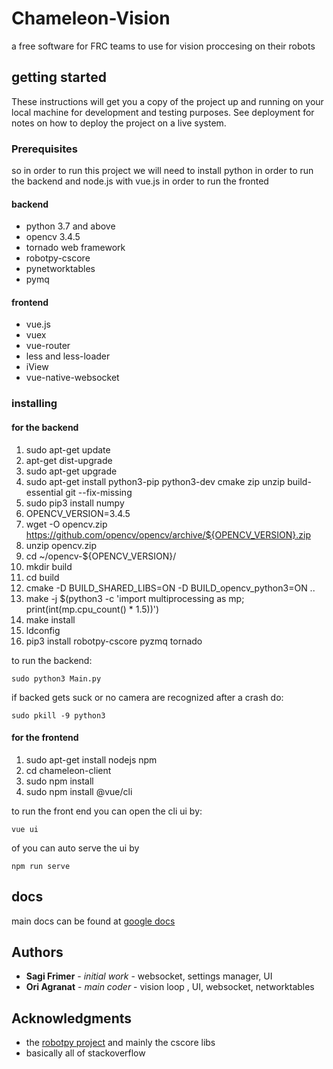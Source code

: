 # Chameleon-Vision
a free software for FRC teams to use for vision proccesing on their robots 
## getting started
These instructions will get you a copy of the project up and running on your local machine for development and testing purposes. See deployment for notes on how to deploy the project on a live system.

### Prerequisites

so in order to run this project we will need to install python in order to run the backend and node.js with vue.js in order to run the fronted
#### backend
- python 3.7 and above
- opencv 3.4.5
- tornado web framework
- robotpy-cscore
- pynetworktables
- pymq

#### frontend
- vue.js
- vuex
- vue-router
- less and less-loader
- iView
- vue-native-websocket
 

### installing 
#### for the backend
1. sudo apt-get update 
2. apt-get dist-upgrade
3. sudo apt-get upgrade 
4. sudo apt-get install python3-pip python3-dev cmake zip unzip build-essential git --fix-missing
5. sudo pip3 install numpy
6. OPENCV_VERSION=3.4.5
7. wget -O opencv.zip https://github.com/opencv/opencv/archive/${OPENCV_VERSION}.zip
8. unzip opencv.zip
9. cd ~/opencv-${OPENCV_VERSION}/
10. mkdir build
11. cd build
12. cmake -D BUILD_SHARED_LIBS=ON -D BUILD_opencv_python3=ON ..
13. make -j $(python3 -c 'import multiprocessing as mp; print(int(mp.cpu_count() * 1.5))')
14. make install
15. ldconfig
16. pip3 install robotpy-cscore pyzmq tornado  

to run the backend:
```
sudo python3 Main.py
```
if backed gets suck or no camera are recognized after a crash do:
```
sudo pkill -9 python3
```

#### for the frontend
1. sudo apt-get install nodejs npm
2. cd chameleon-client 
3. sudo npm install
4. sudo npm install @vue/cli

to run the front end you can open the cli ui by:
```
vue ui
```
of you can auto serve the ui by 
```
npm run serve
```



## docs
main docs can be found at [google docs](https://docs.google.com/document/d/1qDuwHtpIPJfyXGIL8PJG89LZwRWbn2J9f-5g19lWL9U/edit?usp=sharing)

## Authors
* **Sagi Frimer** - *initial work* - websocket, settings manager, UI
* **Ori Agranat** - *main coder* - vision loop , UI, websocket, networktables

## Acknowledgments
* the [robotpy project](https://github.com/robotpy) and mainly the cscore libs
* basically all of stackoverflow
